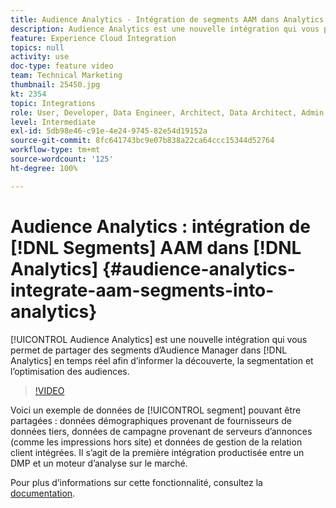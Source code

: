 ```yaml
---
title: Audience Analytics - Intégration de segments AAM dans Analytics
description: Audience Analytics est une nouvelle intégration qui vous permet de partager des segments d’Audience Manager (AAM) dans Analytics (AA) en temps réel afin d’informer la découverte, la segmentation et l’optimisation des audiences.
feature: Experience Cloud Integration
topics: null
activity: use
doc-type: feature video
team: Technical Marketing
thumbnail: 25450.jpg
kt: 2354
topic: Integrations
role: User, Developer, Data Engineer, Architect, Data Architect, Admin, Leader
level: Intermediate
exl-id: 5db98e46-c91e-4e24-9745-82e54d19152a
source-git-commit: 8fc641743bc9e07b838a22ca64ccc15344d52764
workflow-type: tm+mt
source-wordcount: '125'
ht-degree: 100%

---
```


# Audience Analytics : intégration de [!DNL Segments] AAM dans [!DNL Analytics] {#audience-analytics-integrate-aam-segments-into-analytics}

[!UICONTROL Audience Analytics] est une nouvelle intégration qui vous permet de partager des segments d’Audience Manager dans [!DNL Analytics] en temps réel afin d’informer la découverte, la segmentation et l’optimisation des audiences.

>[!VIDEO](https://video.tv.adobe.com/v/25450/?quality=12&learn=on)

Voici un exemple de données de [!UICONTROL segment] pouvant être partagées : données démographiques provenant de fournisseurs de données tiers, données de campagne provenant de serveurs d’annonces (comme les impressions hors site) et données de gestion de la relation client intégrées. Il s’agit de la première intégration productisée entre un DMP et un moteur d’analyse sur le marché.

Pour plus dʼinformations sur cette fonctionnalité, consultez la [documentation](https://experienceleague.adobe.com/docs/analytics/integration/audience-analytics/mc-audiences-aam.html?lang=fr).
